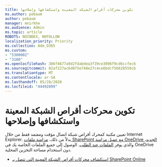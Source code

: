 ```yaml
---
title: تكوين محركات أقراص الشبكة المعينة واستكشافها وإصلاحها
ms.author: pebaum
author: pebaum
manager: mnirkhe
ms.audience: Admin
ms.topic: article
ROBOTS: NOINDEX, NOFOLLOW
localization_priority: Priority
ms.collection: Adm_O365
ms.custom:
- "5300002"
- "3180"
ms.openlocfilehash: 386f4677a9d2fdabdea3f39ce3096f9cd6ccfec6
ms.sourcegitcommit: 82af227ac6d075e748e27c4ce6bdcf56628559cb
ms.translationtype: MT
ms.contentlocale: ar-SA
ms.lasthandoff: 05/28/2020
ms.locfileid: "44492899"
---
```

# <a name="configure-and-troubleshoot-mapped-network-drives"></a>تكوين محركات أقراص الشبكة المعينة واستكشافها وإصلاحها

تعيين مكتبة كمحرك أقراص شبكة اتصال مؤقت ومعتمد فقط من خلال Internet Explorer. بدلاً من ذلك، [مزامنة ملفات SharePoint مع عميل مزامنة OneDrive الجديد](https://support.office.com/article/6de9ede8-5b6e-4503-80b2-6190f3354a88)، والذي يوفر [الملفات عند الطلب](https://support.office.com/article/0e6860d3-d9f3-4971-b321-7092438fb38e). الوصول إلى جميع الملفات الخاصة بك في OneDrive دون استخدام مساحة التخزين المحلية.

- [استكشاف محركات أقراص الشبكة المعينة التي تتصل بـ SharePoint Online](https://docs.microsoft.com/sharepoint/support/administration/troubleshoot-mapped-network-drives)
